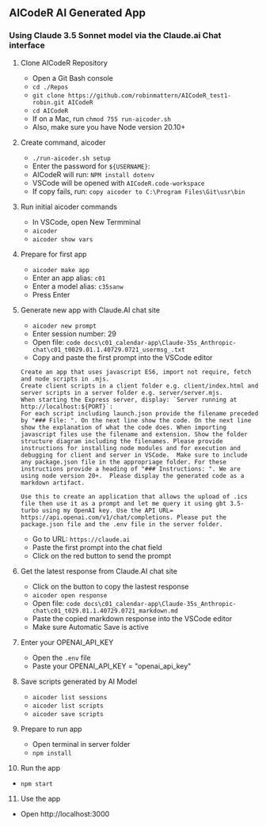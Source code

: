 

## AICodeR AI Generated App
### Using Claude 3.5 Sonnet model via the Claude.ai Chat interface 

1. Clone AICodeR Repository
   - Open a Git Bash console 
   - `cd ./Repos`    
   - `git clone https://github.com/robinmattern/AICodeR_test1-robin.git AICodeR`    
   - `cd AICodeR` 
   - If on a Mac, run `chmod 755 run-aicoder.sh` 
   - Also, make sure you have Node version 20.10+  

2. Create command, aicoder
   - `./run-aicoder.sh setup` 
   - Enter the password for `${USERNAME}`:
   - AICodeR will run: `NPM install dotenv` 
   - VSCode will be opened with `AICodeR.code-workspace`  
   - If copy fails, run: `copy aicoder to C:\Program Files\Git\usr\bin`   

3. Run initial aicoder commands
   - In VSCode, open New Termminal
   - `aicoder`    
   - `aicoder show vars`     
   
4. Prepare for first app
   - `aicoder make app`   
   - Enter an app alias: `c01`   
   - Enter a model alias: `c35sanw`
   - Press Enter 
   
5. Generate new app with Claude.AI chat site
   - `aicoder new prompt` 
   - Enter session number: 29 
   - Open file: `code docs\c01_calendar-app\Claude-35s_Anthropic-chat\c01_t0029.01.1.40729.0721_usermsg_.txt` 
   - Copy and paste the first prompt into the VSCode editor
   ```
   Create an app that uses javascript ES6, import not require, fetch and node scripts in .mjs. 
   Create client scripts in a client folder e.g. client/index.html and server scripts in a server folder e.g. server/server.mjs. 
   When starting the Express server, display: `Server running at http://localhost:${PORT}`: 
   For each script including launch.json provide the filename preceded by "### File: ". On the next line show the code. On the next line show the explanation of what the code does. When importing javascript files use the filename and extension. Show the folder structure diagram including the filenames. Please provide instructions for installing node modules and for execution and debugging for client and server in VSCode.  Make sure to include any package.json file in the appropriage folder. For these instructions provide a heading of "### Instructions: ". We are using node version 20+.  Please display the generated code as a markdown artifact. 
   
   Use this to create an application that allows the upload of .ics file then use it as a prompt and let me query it using gbt 3.5-turbo using my OpenAI key. Use the API URL= https://api.openai.com/v1/chat/completions. Please put the package.json file and the .env file in the server folder.
   ```
   - Go to URL: `https://claude.ai`   
   - Paste the first prompt into the chat field
   - Click on the red button to send the prompt

6. Get the latest response from Claude.AI chat site
   - Click on the button to copy the lastest response
   - `aicoder open response` 
   - Open file: `code docs\c01_calendar-app\Claude-35s_Anthropic-chat\c01_t029.01.1.40729.0721_markdown.md` 
   - Paste the copied markdown response into the VSCode editor
   - Make sure Automatic Save is active 
<!-- - Save the file as, `c01_t020.06.2.40723.0727_markdown.md` --> 

7. Enter your OPENAI_API_KEY
   - Open the `.env` file
   - Paste your OPENAI_API_KEY = "openai_api_key" 
   
8. Save scripts generated by AI Model
   - `aicoder list sessions`  
   - `aicoder list scripts`   
   - `aicoder save scripts`  

9. Prepare to run app
   - Open terminal in server folder   
   - `npm install`

10. Run the app 
   - `npm start`

11. Use the app
   - Open http://localhost:3000
